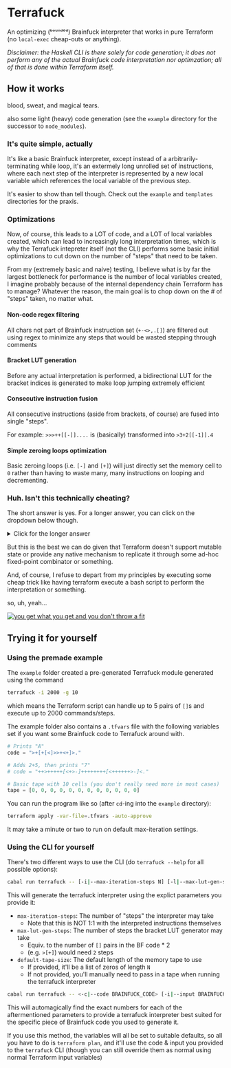 # Terrafuck

An optimizing (ᵇᵒᵘⁿᵈᵉᵈ) Brainfuck interpreter that works in pure Terraform (no `local-exec` cheap-outs or anything).

*Disclaimer: the Haskell CLI is there solely for code generation; it does not perform any of the actual Brainfuck
code interpretation nor optimzation; all of that is done within Terraform itself.*

## How it works

blood, sweat, and magical tears.

also some light (heavy) code generation (see the `example` directory for the successor to `node_modules`).

### It's quite simple, actually

It's like a basic Brainfuck interpreter, except instead of a arbitrarily-terminating while loop, it's an extermely
long unrolled set of instructions, where each next step of the interpreter is represented by a new local variable
which references the local variable of the previous step.

It's easier to show than tell though. Check out the `example` and `templates` directories for the praxis.

### Optimizations

Now, of course, this leads to a LOT of code, and a LOT of local variables created, which can lead to
increasingly long interpretation times, which is why the Terrafuck intepreter itself (not the CLI) performs
some basic initial optimizations to cut down on the number of "steps" that need to be taken.

From my (extremely basic and naive) testing, I believe what is by far the largest bottleneck for performance is
the number of local variables created, I imagine probably because of the internal dependency chain Terraform has
to manage?  Whatever the reason, the main goal is to chop down on the # of "steps" taken, no matter what.

#### Non-code regex filtering

All chars not part of Brainfuck instruction set (`+-<>,.[]`) are filtered out using regex to minimize any
steps that would be wasted stepping through comments

#### Bracket LUT generation

Before any actual interpretation is performed, a bidirectional LUT for the bracket indices is generated to
make loop jumping extremely efficient

#### Consecutive instruction fusion

All consecutive instructions (aside from brackets, of course) are fused into single "steps".

For example: `>>>++[[-]]....` is (basically) transformed into `>3+2[[-1]].4`

#### Simple zeroing loops optimization

Basic zeroing loops (i.e. `[-]` and `[+]`) will just directly set the memory cell to `0` rather than
having to waste many, many instructions on looping and decrementing.

### Huh. Isn't this technically cheating?

The short answer is yes. For a longer answer, you can click on the dropdown below though.

<details>
<summary>Click for the longer answer</summary>
<br>
yes, but shut up.
</details>

But this is the best we can do given that Terraform doesn't support mutable state or provide any
native mechanism to replicate it through some ad-hoc fixed-point combinator or something.

And, of course, I refuse to depart from my principles by executing some cheap trick like having terraform
execute a bash script to perform the interpretation or something.

so, uh, yeah...

[![you get what you get and you don't throw a fit](https://img.youtube.com/vi/b7OWjCaW-mw/0.jpg)](https://www.youtube.com/watch?v=b7OWjCaW-mw)

## Trying it for yourself

### Using the premade example

The `example` folder created a pre-generated Terrafuck module generated using the command

```sh
terrafuck -i 2000 -g 10
```

which means the Terraform script can handle up to 5 pairs of `[]`s and execute up to 2000 commands/steps.

The example folder also contains a `.tfvars` file with the following variables set if you want some Brainfuck code to Terrafuck around with.

```tfvars
# Prints "A"
code = ">+[+[<]>>+<+]>."

# Adds 2+5, then prints "7"
# code = "++>+++++[<+>-]++++++++[<++++++>-]<."

# Basic tape with 10 cells (you don't really need more in most cases)
tape = [0, 0, 0, 0, 0, 0, 0, 0, 0, 0, 0, 0]
```

You can run the program like so (after `cd`-ing into the `example` directory):

```sh
terraform apply -var-file=.tfvars -auto-approve
```

It may take a minute or two to run on default max-iteration settings.

### Using the CLI for yourself

There's two different ways to use the CLI (do `terrafuck --help` for all possible options):

```sh
cabal run terrafuck -- [-i|--max-iteration-steps N] [-l|--max-lut-gen-steps N] [-t|--default-tape-size N]
```

This will generate the terrafuck interpreter using the explict parameters you provide it:
- `max-iteration-steps`: The number of "steps" the interpreter may take
  - Note that this is NOT 1:1 with the interpreted instructions themselves
- `max-lut-gen-steps`: The number of steps the bracket LUT generator may take
  - Equiv. to the number of `[]` pairs in the BF code * 2 
  - (e.g. `>[+]`) would need `2` steps
- `default-tape-size`: The default length of the memory tape to use
  - If provided, it'll be a list of zeros of length `N`
  - If not provided, you'll manually need to pass in a tape when running the terrafuck interpreter

```sh
cabal run terrafuck -- <-c|--code BRAINFUCK_CODE> [-i|--input BRAINFUCK_INPUT]
```

This will automagically find the exact numbers for each of the aftermentioned parameters to provide
a terrafuck interpreter best suited for the specific piece of Brainfuck code you used to generate it.

If you use this method, the variables will all be set to suitable defaults, so all you have to do is
`terraform plan`, and it'll use the code & input you provided to the `terrafuck` CLI (though you can
still override them as normal using normal Terraform input variables)

